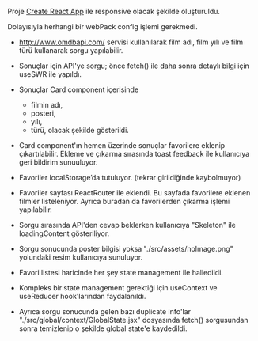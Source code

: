 Proje [Create React App](https://github.com/facebook/create-react-app) ile responsive olacak şekilde oluşturuldu.

Dolayısıyla herhangi bir webPack config işlemi gerekmedi.

-   http://www.omdbapi.com/ servisi kullanılarak film adı, film yılı ve film türü kullanarak sorgu yapılabilir.

-   Sonuçlar için API'ye sorgu; önce fetch() ile daha sonra detaylı bilgi için useSWR ile yapıldı.

-   Sonuçlar Card component içerisinde

    -   filmin adı,
    -   posteri,
    -   yılı,
    -   türü,
        olacak şekilde gösterildi.

-   Card component'ın hemen üzerinde sonuçlar favorilere eklenip çıkartılabilir. Ekleme ve çıkarma sırasında toast feedback ile kullanıcıya geri bildirim sunuuluyor.

-   Favoriler localStorage’da tutuluyor. (tekrar girildiğinde kaybolmuyor)

-   Favoriler sayfası ReactRouter ile eklendi. Bu sayfada favorilere eklenen filmler listeleniyor. Ayrıca buradan da favorilerden çıkarma işlemi yapılabilir.

-   Sorgu sırasında API'den cevap beklerken kullanıcıya "Skeleton" ile loadingContent gösteriliyor.

-   Sorgu sonucunda poster bilgisi yoksa "./src/assets/noImage.png" yolundaki resim kullanıcıya sunuluyor.

-   Favori listesi haricinde her şey state management ile halledildi.

-   Kompleks bir state management gerektiği için useContext ve useReducer hook'larından faydalanıldı.

-   Ayrıca sorgu sonucunda gelen bazı duplicate info'lar "./src/global/context/GlobalState.jsx" dosyasında fetch() sorgusundan sonra temizlenip o şekilde global state'e kaydedildi.
